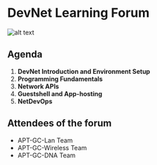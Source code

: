 # DevNet Learning Forum

![alt text](https://github.com/tqs0117/devnet_forum/blob/1st_forum/CiscoDevNet.png "devnet_logo")

## Agenda
1. **DevNet Introduction and Environment Setup**
1. **Programming Fundamentals**
1. **Network APIs**
1. **Guestshell and App-hosting**
1. **NetDevOps**

## Attendees of the forum
* APT-GC-Lan Team
* APT-GC-Wireless Team
* APT-GC-DNA Team
